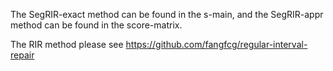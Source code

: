 The SegRIR-exact method can be found in the s-main, and the SegRIR-appr method can be found in the score-matrix.

The RIR method please see https://github.com/fangfcg/regular-interval-repair

